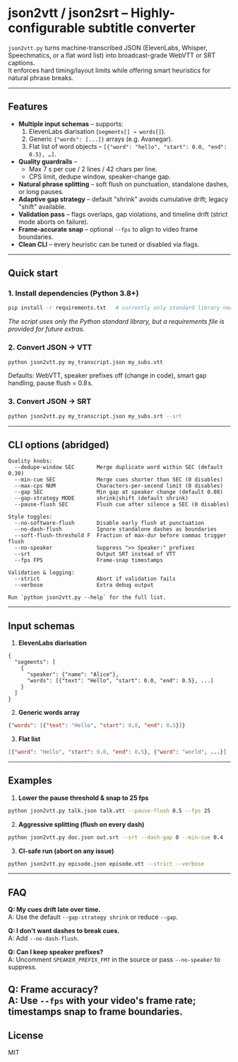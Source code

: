 # json2vtt / json2srt – Highly-configurable subtitle converter

`json2vtt.py` turns machine-transcribed JSON (ElevenLabs, Whisper, Speechmatics, or a flat word list) into broadcast-grade WebVTT or SRT captions.  
It enforces hard timing/layout limits while offering smart heuristics for natural phrase breaks.

---
## Features

* **Multiple input schemas** – supports:
  1. ElevenLabs diarisation (`segments[] → words[]`).
  2. Generic `{"words": [...]}` arrays (e.g. Avanegar).
  3. Flat list of word objects – `[{"word": "hello", "start": 0.0, "end": 0.5}, …]`.
* **Quality guardrails** –
  * Max 7 s per cue / 2 lines / 42 chars per line.
  * CPS limit, dedupe window, speaker-change gap.
* **Natural phrase splitting** – soft flush on punctuation, standalone dashes, or long pauses.
* **Adaptive gap strategy** – default "shrink" avoids cumulative drift; legacy "shift" available.
* **Validation pass** – flags overlaps, gap violations, and timeline drift (strict mode aborts on failure).
* **Frame-accurate snap** – optional `--fps` to align to video frame boundaries.
* **Clean CLI** – every heuristic can be tuned or disabled via flags.

---
## Quick start

### 1. Install dependencies (Python 3.8+)
```bash
pip install -r requirements.txt   # currently only standard library needed
```
*The script uses only the Python standard library, but a requirements file is provided for future extras.*

### 2. Convert JSON → VTT
```bash
python json2vtt.py my_transcript.json my_subs.vtt
```
Defaults: WebVTT, speaker prefixes off (change in code), smart gap handling, pause flush = 0.8 s.

### 3. Convert JSON → SRT
```bash
python json2vtt.py my_transcript.json my_subs.srt --srt
```

---
## CLI options (abridged)
```
Quality knobs:
  --dedupe-window SEC       Merge duplicate word within SEC (default 0.30)
  --min-cue SEC             Merge cues shorter than SEC (0 disables)
  --max-cps NUM             Characters-per-second limit (0 disables)
  --gap SEC                 Min gap at speaker change (default 0.08)
  --gap-strategy MODE       shrink|shift (default shrink)
  --pause-flush SEC         Flush cue after silence ≥ SEC (0 disables)

Style toggles:
  --no-software-flush       Disable early flush at punctuation
  --no-dash-flush           Ignore standalone dashes as boundaries
  --soft-flush-threshold F  Fraction of max-dur before commas trigger flush
  --no-speaker              Suppress ">> Speaker:" prefixes
  --srt                     Output SRT instead of VTT
  --fps FPS                 Frame-snap timestamps

Validation & logging:
  --strict                  Abort if validation fails
  --verbose                 Extra debug output

Run `python json2vtt.py --help` for the full list.
```

---
## Input schemas

1. **ElevenLabs diarisation**
```json5
{
  "segments": [
    {
      "speaker": {"name": "Alice"},
      "words": [{"text": "Hello", "start": 0.0, "end": 0.5}, ...]
    }
  ]
}
```
2. **Generic words array**
```json
{"words": [{"text": "Hello", "start": 0.0, "end": 0.5}]}
```
3. **Flat list**
```json
[{"word": "Hello", "start": 0.0, "end": 0.5}, {"word": "world", ...}]
```

---
## Examples

1. **Lower the pause threshold & snap to 25 fps**
```bash
python json2vtt.py talk.json talk.vtt --pause-flush 0.5 --fps 25
```

2. **Aggressive splitting (flush on every dash)**
```bash
python json2vtt.py doc.json out.srt --srt --dash-gap 0 --min-cue 0.4
```

3. **CI-safe run (abort on any issue)**
```bash
python json2vtt.py episode.json episode.vtt --strict --verbose
```

---
## FAQ

**Q: My cues drift late over time.**  
A: Use the default `--gap-strategy shrink` or reduce `--gap`.

**Q: I don't want dashes to break cues.**  
A: Add `--no-dash-flush`.

**Q: Can I keep speaker prefixes?**  
A: Uncomment `SPEAKER_PREFIX_FMT` in the source or pass `--no-speaker` to suppress.

**Q: Frame accuracy?**  
A: Use `--fps` with your video's frame rate; timestamps snap to frame boundaries.
---
## License
MIT 